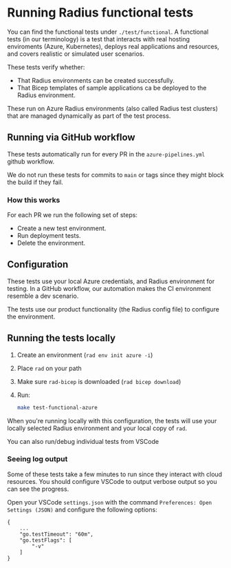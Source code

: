 # Running Radius functional tests

You can find the functional tests under `./test/functional`. A functional tests (in our terminology) is a test that interacts with real hosting enviroments (Azure, Kubernetes), deploys real applications and resources, and covers realistic or simulated user scenarios.

These tests verify whether:

- That Radius environments can be created successfully.
- That Bicep templates of sample applications ca be deployed to the Radius environment. 

These run on Azure Radius environments (also called Radius test clusters) that are managed dynamically as part of the test process.

## Running via GitHub workflow

These tests automatically run for every PR in the `azure-pipelines.yml` github workflow.

We do not run these tests for commits to `main` or tags since they might block the build if they fail.

### How this works 

For each PR we run the following set of steps:

- Create a new test environment.
- Run deployment tests.
- Delete the environment.

## Configuration

These tests use your local Azure credentials, and Radius environment for testing. In a GitHub workflow, our automation makes the CI environment resemble a dev scenario.

The tests use our product functionality (the Radius config file) to configure the environment.

## Running the tests locally

1. Create an environment (`rad env init azure -i`)
2. Place `rad` on your path
3. Make sure `rad-bicep` is downloaded (`rad bicep download`)
4. Run:

    ```sh
    make test-functional-azure
    ```

When you're running locally with this configuration, the tests will use your locally selected Radius environment and your local copy of `rad`.

You can also run/debug individual tests from VSCode

### Seeing log output

Some of these tests take a few minutes to run since they interact with cloud resources. You should configure VSCode to output verbose output so you can see the progress.

Open your VSCode `settings.json` with the command `Preferences: Open Settings (JSON)` and configure the following options:
```
{
    ...
    "go.testTimeout": "60m",
    "go.testFlags": [
        "-v"
    ]
}
```
